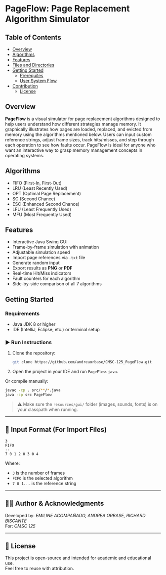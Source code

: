 # PageFlow: Page Replacement Algorithm Simulator

## Table of Contents
- [Overview](#overview)
- [Algorithms](#algorithms)
- [Features](#features)
- [Files and Directories](#files-and-directories)
- [Getting Started](#getting-started)
  - [Prerequites](#prerequisites)
  - [User System Flow](#user-system-flow)
- [Contribution](#contribution)
  - [License](#license)

## Overview
**PageFlow** is a visual simulator for page replacement algorithms designed to help users understand how different strategies manage memory. It graphically illustrates how pages are loaded, replaced, and evicted from memory using the algorithms mentioned below. Users can input custom reference strings, adjust frame sizes, track hits/misses, and step through each operation to see how faults occur. PageFlow is ideal for anyone who want an interactive way to grasp memory management concepts in operating systems.

## Algorithms
- FIFO (First-In, First-Out)  
- LRU (Least Recently Used)  
- OPT (Optimal Page Replacement)  
- SC (Second Chance)  
- ESC (Enhanced Second Chance)  
- LFU (Least Frequently Used)  
- MFU (Most Frequently Used)

## Features
- Interactive Java Swing GUI  
- Frame-by-frame simulation with animation
- Adjustable simulation speed
- Import page references via `.txt` file
- Generate random input
- Export results as **PNG** or **PDF**  
- Real-time Hit/Miss indicators
- Fault counters for each algorithm
- Side-by-side comparison of all 7 algorithms

## Getting Started

### Requirements

- Java JDK 8 or higher
- IDE (IntelliJ, Eclipse, etc.) or terminal setup

### ▶️ Run Instructions

1. Clone the repository:
   ```bash
   git clone https://github.com/andreaorbase/CMSC-125_PageFlow.git
   ```

2. Open the project in your IDE and run `PageFlow.java`.

Or compile manually:

```bash
javac -cp . src/**/*.java
java -cp src PageFlow
```

> ⚠️ Make sure the `resources/gui/` folder (images, sounds, fonts) is on your classpath when running.

---

## 📄 Input Format (For Import Files)

```
3
FIFO
--
7 0 1 2 0 3 0 4
```

Where:
- `3` is the number of frames
- `FIFO` is the selected algorithm
- `7 0 1...` is the reference string

---

## 👨‍💻 Author & Acknowledgments

Developed by: *EMILINE ACOMPAÑADO, ANDREA ORBASE, RICHARD BISCANTE*  
For: *CMSC 125*  

---

## 📃 License

This project is open-source and intended for academic and educational use.  
Feel free to reuse with attribution.
